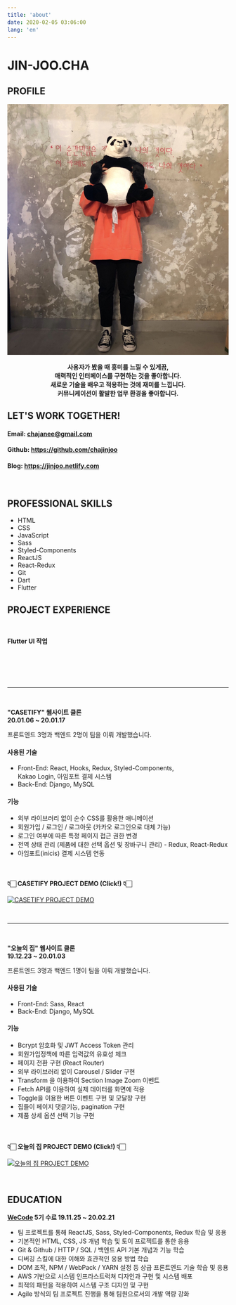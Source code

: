 ```yaml
---
title: 'about'
date: 2020-02-05 03:06:00
lang: 'en'
---
```


# JIN-JOO.CHA

## PROFILE 

<div align="center">

![](../assets/resume.jpg)

**사용자가 봤을 때 흥미를 느낄 수 있게끔,  
매력적인 인터페이스를 구현하는 것을 좋아합니다.  
새로운 기술을 배우고 적용하는 것에 재미를 느낍니다.  
커뮤니케이션이 활발한 업무 환경을 좋아합니다.**


</div>
  


## LET'S WORK TOGETHER!

<div align="left">

#### Email: chajanee@gmail.com
#### Github: https://github.com/chajinjoo
#### Blog: https://jinjoo.netlify.com

</div>
<br/>


## PROFESSIONAL SKILLS

<div align="left">

- HTML
- CSS
- JavaScript
- Sass
- Styled-Components
- ReactJS
- React-Redux
- Git
- Dart
- Flutter


</div>




## PROJECT EXPERIENCE

<br/>

**Flutter UI 작업**

<br/>

<div align="center" display="inline-block">



<img width="280" alt="" src="https://user-images.githubusercontent.com/55340876/76164416-0d087900-6192-11ea-86f8-b22703233e86.gif">
<img width="280" alt="" src="https://user-images.githubusercontent.com/55340876/75623414-08215380-5bed-11ea-9792-02b77a64d2c1.gif">

</div>

<div align="center" display="inline-block">

<img width="280" alt="" src="https://user-images.githubusercontent.com/55340876/74751109-23689680-52b0-11ea-946f-c30530d56507.gif">
<img width="280" alt="" src="https://user-images.githubusercontent.com/55340876/75704261-5ec98300-5cfc-11ea-9092-de3d5b8e4e31.gif">

</div>

<div align="left">

<br/>

---

<br/>

**"CASETIFY" 웹사이트 클론  
20.01.06 ~ 20.01.17**  

프론트엔드 3명과 백엔드 2명이 팀을 이뤄 개발했습니다.

#### 사용된 기술
- Front-End: React, Hooks, Redux, Styled-Components,  
  Kakao Login, 아임포트 결제 시스템
- Back-End: Django, MySQL
  
#### 기능
- 외부 라이브러리 없이 순수 CSS를 활용한 애니메이션
- 회원가입 / 로그인 / 로그아웃 (카카오 로그인으로 대체 가능)
- 로그인 여부에 따른 특정 페이지 접근 권한 변경
- 전역 상태 관리 (제품에 대한 선택 옵션 및 장바구니 관리) - Redux, React-Redux
- 아임포트(inicis) 결제 시스템 연동  
  
<br/>

#### 👇🏻 CASETIFY PROJECT DEMO (Click!) 👇🏻
[![CASETIFY PROJECT DEMO](https://user-images.githubusercontent.com/55340876/74590068-66c3ca80-504e-11ea-9f59-b69b10e5050f.png)](https://www.youtube.com/watch?v=aCONu7EJwqc&feature=youtu.be)

<br/>

---

<br/>

**"오늘의 집" 웹사이트 클론     
19.12.23 ~ 20.01.03**  

프론트엔드 3명과 백엔드 1명이 팀을 이뤄 개발했습니다.

#### 사용된 기술
- Front-End: Sass, React
- Back-End: Django, MySQL

#### 기능
- Bcrypt 암호화 및 JWT Access Token 관리
- 회원가입정책에 따른 입력값의 유효성 체크
- 페이지 전환 구현 (React Router)
- 외부 라이브러리 없이 Carousel / Slider 구현
- Transform 을 이용하여 Section Image Zoom 이벤트
- Fetch API를 이용하여 실제 데이터를 화면에 적용
- Toggle을 이용한 버튼 이벤트 구현 및 모달창 구현
- 집들이 페이지 댓글기능, pagination 구현
- 제품 상세 옵션 선택 기능 구현

<br/>

#### 👇🏻 오늘의 집 PROJECT DEMO (Click!) 👇🏻
[![오늘의 집 PROJECT DEMO](https://user-images.githubusercontent.com/55340876/74590070-6f1c0580-504e-11ea-8886-40e4e3c33715.png)](https://www.youtube.com/watch?v=_wOrX7pm26Q)
</div>
<br/>


## EDUCATION

<div align="left">

**[WeCode](https://wecode.co.kr/) 5기 수료
19.11.25 ~ 20.02.21**

- 팀 프로젝트를 통해 ReactJS, Sass, Styled-Components, Redux 학습 및 응용
- 기본적인 HTML, CSS, JS 개념 학습 및 토이 프로젝트를 통한 응용
- Git & Github / HTTP / SQL / 백엔드 API 기본 개념과 기능 학습
- 디버깅 스킬에 대한 이해와 효관적인 응용 방법 학습
- DOM 조작, NPM / WebPack / YARN 설정 등 상급 프론트엔드 기술 학습 및 응용
- AWS 기반으로 시스템 인프라스트럭쳐 디자인과 구현 및 시스템 배포
- 최적의 패턴을 적용하여 시스템 구조 디자인 및 구현
- Agile 방식의 팀 프로젝트 진행을 통해 팀원으로서의 개발 역량 강화

</div>
<br/>
<br/>
